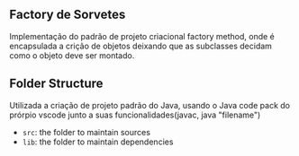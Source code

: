 ## Factory de Sorvetes

Implementação do padrão de projeto criacional factory method, onde é encapsulada a crição de objetos deixando que as subclasses decidam como o objeto deve ser montado.

## Folder Structure

Utilizada a criação de projeto padrão do Java, usando o Java code pack do prórpio vscode junto a suas funcionalidades(javac, java "filename")

- `src`: the folder to maintain sources
- `lib`: the folder to maintain dependencies


